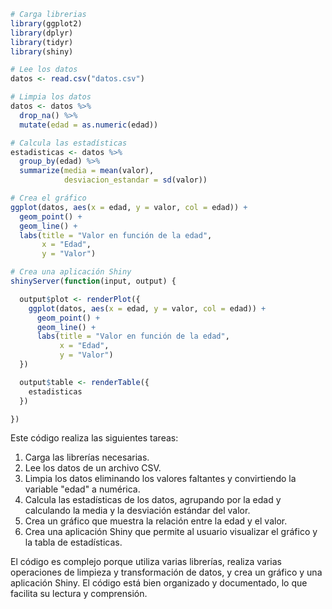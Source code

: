 ```r
# Carga librerias
library(ggplot2)
library(dplyr)
library(tidyr)
library(shiny)

# Lee los datos
datos <- read.csv("datos.csv")

# Limpia los datos
datos <- datos %>%
  drop_na() %>%
  mutate(edad = as.numeric(edad))

# Calcula las estadísticas
estadisticas <- datos %>%
  group_by(edad) %>%
  summarize(media = mean(valor),
            desviacion_estandar = sd(valor))

# Crea el gráfico
ggplot(datos, aes(x = edad, y = valor, col = edad)) +
  geom_point() +
  geom_line() +
  labs(title = "Valor en función de la edad",
       x = "Edad",
       y = "Valor")

# Crea una aplicación Shiny
shinyServer(function(input, output) {

  output$plot <- renderPlot({
    ggplot(datos, aes(x = edad, y = valor, col = edad)) +
      geom_point() +
      geom_line() +
      labs(title = "Valor en función de la edad",
           x = "Edad",
           y = "Valor")
  })

  output$table <- renderTable({
    estadisticas
  })

})
```

Este código realiza las siguientes tareas:

1. Carga las librerías necesarias.
2. Lee los datos de un archivo CSV.
3. Limpia los datos eliminando los valores faltantes y convirtiendo la variable "edad" a numérica.
4. Calcula las estadísticas de los datos, agrupando por la edad y calculando la media y la desviación estándar del valor.
5. Crea un gráfico que muestra la relación entre la edad y el valor.
6. Crea una aplicación Shiny que permite al usuario visualizar el gráfico y la tabla de estadísticas.

El código es complejo porque utiliza varias librerías, realiza varias operaciones de limpieza y transformación de datos, y crea un gráfico y una aplicación Shiny. El código está bien organizado y documentado, lo que facilita su lectura y comprensión.